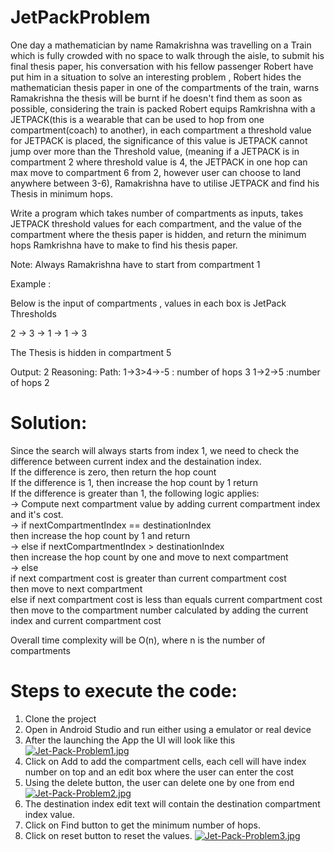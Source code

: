 # JetPackProblem
One day a mathematician by name Ramakrishna was travelling on a Train which is fully crowded with no space to walk through the aisle, to submit his final thesis paper, his conversation with his fellow passenger Robert have put him in a situation to solve an interesting problem , Robert  hides the mathematician thesis paper in one of the compartments of the train, warns Ramakrishna the thesis will be burnt if he doesn't find them as soon as possible, considering the train is packed Robert equips Ramkrishna with a JETPACK(this is a wearable that can be used to hop from one compartment(coach) to another), in each compartment a threshold value for JETPACK is placed, the significance of this value is JETPACK cannot jump over more than the Threshold value, (meaning if a JETPACK is in compartment 2 where threshold value is 4, the JETPACK in one hop can max move to compartment 6 from 2, however user can choose to land anywhere between 3-6), Ramakrishna have to utilise JETPACK and find his Thesis in minimum hops.

Write a program which takes number of compartments as inputs, takes JETPACK threshold values for each compartment, and the value of the compartment where the thesis paper is hidden, and return the minimum hops Ramkrishna have to make to find his thesis paper.

Note: Always Ramakrishna have to start from compartment 1
 
Example :

Below is the input of compartments , values in each box is JetPack Thresholds

2 -> 3 -> 1 -> 1 -> 3
 

The Thesis is hidden in compartment 5

Output:
2
Reasoning:
Path:
1->3>4->-5  : number of hops 3
1->2->5       :number of hops 2

# Solution:
Since the search will always starts from index 1, we need to check the difference between current index and the destaination index.  
If the difference is zero, then return the hop count  
If the difference is 1, then increase the hop count by 1 return   
If the difference is greater than 1, the following logic applies:  
   -> Compute next compartment value by adding current compartment index and it's cost.  
   -> if nextCompartmentIndex == destinationIndex  
        then increase the hop count by 1 and return  
   -> else if nextCompartmentIndex > destinationIndex  
       then increase the hop count by one and move to next compartment  
   -> else    
      if next compartment cost is greater than current compartment cost  
        then move to next compartment  
      else if next compartment cost is less than equals current compartment cost  
        then move to the compartment number calculated by adding the current index and current compartment cost  
        
        
   Overall time complexity will be O(n), where n is the number of compartments
  # Steps to execute the code:
  1. Clone the project
  2. Open in Android Studio and run either using a emulator or real device
  3. After the launching the App the UI will look like this
    [![Jet-Pack-Problem1.jpg](https://i.postimg.cc/GpN8Hvkd/Jet-Pack-Problem1.jpg)](https://postimg.cc/Ffys6dWB)  
  4. Click on Add to add the compartment cells, each cell will have index number on top and an edit box where the user can enter the cost
  5. Using the delete button, the user can delete one by one from end
[![Jet-Pack-Problem2.jpg](https://i.postimg.cc/3RThSRh2/Jet-Pack-Problem2.jpg)](https://postimg.cc/67YFTByQ)
6. The destination index edit text will contain the destination compartment index value.
  7. Click on Find button to get the minimum number of hops.
  8. Click on reset button to reset the values.
[![Jet-Pack-Problem3.jpg](https://i.postimg.cc/sDFL58VZ/Jet-Pack-Problem3.jpg)](https://postimg.cc/G9QzCXTc)  
        
   
